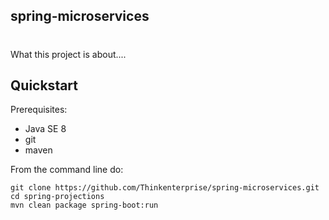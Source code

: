 ## spring-microservices
#

What this project is about....

## Quickstart

Prerequisites:
- Java SE 8
- git
- maven

From the command line do:

```
git clone https://github.com/Thinkenterprise/spring-microservices.git
cd spring-projections
mvn clean package spring-boot:run
```



